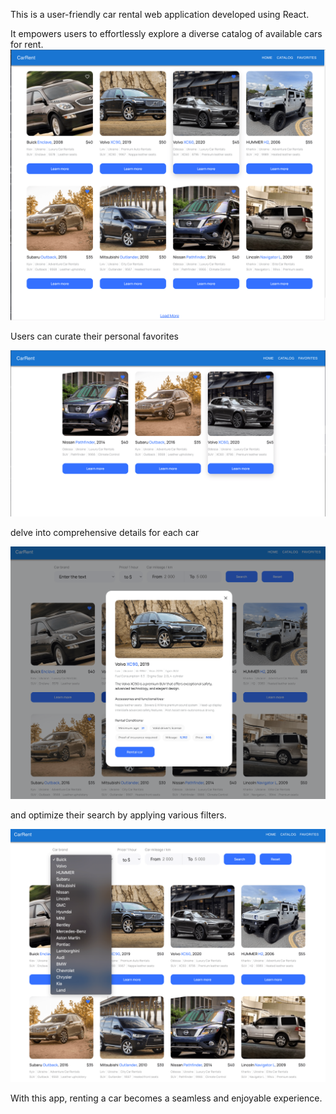 This is a user-friendly car rental web application developed using React.

It empowers users to effortlessly explore a diverse catalog of available cars for rent.
![Cars Gallery](src/assets/images/readme/Screenshot1.png)

Users can curate their personal favorites

![Add to favorite list](src/assets/images/readme/Screenshot2.png)

delve into comprehensive details for each car

![Popup](src/assets/images/readme/Screenshot4.png)

and optimize their search by applying various filters.

![Filter](src/assets/images/readme/Screenshot3.png)

With this app, renting a car becomes a seamless and enjoyable experience.
